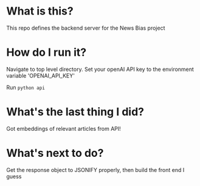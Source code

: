 # What is this? 
This repo defines the backend server for the News Bias project

# How do I run it?
Navigate to top level directory. Set your openAI API key to the environment variable 'OPENAI_API_KEY'

Run `python api`

# What's the last thing I did? 
Got embeddings of relevant articles from API!

# What's next to do? 
Get the response object to JSONIFY properly, then build the front end I guess